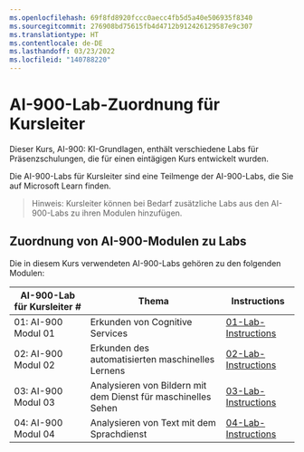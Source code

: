 ```yaml
---
ms.openlocfilehash: 69f8fd8920fccc0aecc4fb5d5a40e506935f8340
ms.sourcegitcommit: 276908bd75615fb4d4712b912426129587e9c307
ms.translationtype: HT
ms.contentlocale: de-DE
ms.lasthandoff: 03/23/2022
ms.locfileid: "140788220"
---
```

# <a name="ai-900-trainer-lab-mapping"></a>AI-900-Lab-Zuordnung für Kursleiter

Dieser Kurs, AI-900: KI-Grundlagen, enthält verschiedene Labs für Präsenzschulungen, die für einen eintägigen Kurs entwickelt wurden.

Die AI-900-Labs für Kursleiter sind eine Teilmenge der AI-900-Labs, die Sie auf Microsoft Learn finden.

> Hinweis: Kursleiter können bei Bedarf zusätzliche Labs aus den AI-900-Labs zu ihren Modulen hinzufügen.

## <a name="ai-900-module-mapping-to-labs"></a>Zuordnung von AI-900-Modulen zu Labs

Die in diesem Kurs verwendeten AI-900-Labs gehören zu den folgenden Modulen: 

| AI-900-Lab für Kursleiter # | Thema | Instructions |
| --- | --- | --- |
| 01: AI-900 Modul 01 | Erkunden von Cognitive Services | [01-Lab-Instructions](https://aka.ms/ai900-module-01) |
| 02: AI-900 Modul 02 | Erkunden des automatisierten maschinelles Lernens | [02-Lab-Instructions](https://aka.ms/ai900-module-02) |
| 03: AI-900 Modul 03 | Analysieren von Bildern mit dem Dienst für maschinelles Sehen  | [03-Lab-Instructions](https://aka.ms/ai900-module-03) |
| 04: AI-900 Modul 04 | Analysieren von Text mit dem Sprachdienst | [04-Lab-Instructions](https://aka.ms/ai900-module-04) |


